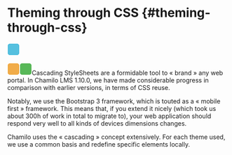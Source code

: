 # Theming through CSS {#theming-through-css}

![](../assets/images16.png)

![](../assets/images18.png)![](../assets/images17.png)Cascading StyleSheets are a formidable tool to « brand » any web portal. In Chamilo LMS 1.10.0, we have made considerable progress in comparison with earlier versions, in terms of CSS reuse.

Notably, we use the Bootstrap 3 framework, which is touted as a « mobile first » framework. This means that, if you extend it nicely (which took us about 300h of work in total to migrate to), your web application should respond very well to all kinds of devices dimensions changes.

Chamilo uses the « cascading » concept extensively. For each theme used, we use a common basis and redefine specific elements locally.
